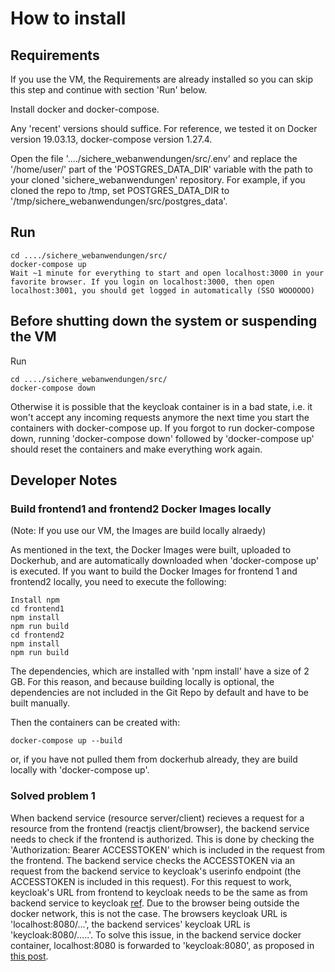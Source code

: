 # How to install

## Requirements

If you use the VM, the Requirements are already installed so you can skip this step and continue with section 'Run' below.

Install docker and docker-compose.

Any 'recent' versions should suffice. For reference, we tested it on Docker version 19.03.13, docker-compose version 1.27.4.

Open the file '..../sichere_webanwendungen/src/.env' and replace the '/home/user/' part of the 'POSTGRES_DATA_DIR' variable with the path to your cloned 'sichere_webanwendungen' repository. For example, if you cloned the repo to /tmp, set POSTGRES_DATA_DIR to '/tmp/sichere_webanwendungen/src/postgres_data'.

## Run

```console
cd ..../sichere_webanwendungen/src/
docker-compose up
Wait ~1 minute for everything to start and open localhost:3000 in your favorite browser. If you login on localhost:3000, then open localhost:3001, you should get logged in automatically (SSO WOOOOOO)
```

## Before shutting down the system or suspending the VM

Run

```console
cd ..../sichere_webanwendungen/src/
docker-compose down
```

Otherwise it is possible that the keycloak container is in a bad state, i.e. it won't accept any incoming requests anymore the next time you start the containers with docker-compose up. If you forgot to run docker-compose down, running 'docker-compose down' followed by 'docker-compose up' should reset the containers and make everything work again.

## Developer Notes

### Build frontend1 and frontend2 Docker Images locally

(Note: If you use our VM, the Images are build locally alraedy)

As mentioned in the text, the Docker Images were built, uploaded to Dockerhub, and are automatically downloaded when 'docker-compose up' is executed. If you want to build the Docker Images for frontend 1 and frontend2 locally, you need to execute the following:
~~~console
Install npm
cd frontend1
npm install
npm run build
cd frontend2
npm install
npm run build
~~~

The dependencies, which are installed with 'npm install' have a size of 2 GB. For this reason, and because building locally is optional, the dependencies are not included in the Git Repo by default and have to be built manually.

Then the containers can be created with:
```console
docker-compose up --build
```

or, if you have not pulled them from dockerhub already, they are build locally with 'docker-compose up'.

### Solved problem 1

When backend service (resource server/client) recieves a request for a resource from the frontend (reactjs client/browser), the backend service needs to check if the frontend is authorized. This is done by checking the 'Authorization: Bearer ACCESSTOKEN' which is included in the request from the frontend. The backend service checks the ACCESSTOKEN via an request from the backend service to keycloak's userinfo endpoint (the ACCESSTOKEN is included in this request). For this request to work, keycloak's URL from frontend to keycloak needs to be the same as from backend service to keycloak [ref](https://stackoverflow.com/questions/59242073/keycloak-adapter-failed-to-verify-token-when-deploy-springboot-webapp-to-docker). Due to the browser being outside the docker network, this is not the case. The browsers keycloak URL is 'localhost:8080/...', the backend services' keycloak URL is 'keycloak:8080/.....'. To solve this issue, in the backend service docker container, localhost:8080 is forwarded to 'keycloak:8080', as proposed in [this post](https://unix.stackexchange.com/questions/182421/forwarding-a-localhostport-to-an-externalipnewport).
